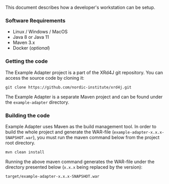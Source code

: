 This document describes how a developer's workstation can be setup.

### Software Requirements

* Linux / Windows / MacOS
* Java 8 or Java 11
* Maven 3.x
* Docker (*optional*)

### Getting the code

The Example Adapter project is a part of the XRd4J git repository. You can access the source code by cloning it:

```
git clone https://github.com/nordic-institute/xrd4j.git
```

The Example Adapter is a separate Maven project and can be found under the `example-adapter` directory.

### Building the code

Example Adapter uses Maven as the build management tool. In order to build the whole project and generate the WAR-file (`example-adapter-x.x.x-SNAPSHOT.war`), you must run the maven command below from the project root directory.

```
mvn clean install
```

Running the above maven command generates the WAR-file under the directory presented below (`x.x.x` being replaced by the version):

```
target/example-adapter-x.x.x-SNAPSHOT.war
```
